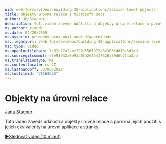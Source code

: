 ```yaml
---
uid: web-forms/videos/building-35-applications/session-level-objects
title: Objekty úrovně relace | Microsoft Docs
author: JoeStagner
description: Toto video zavede události a objekty úrovně relace a porovná jejich použití s jejich ekvivalenty na úrovni aplikace a stránky.
ms.author: riande
ms.date: 04/20/2009
ms.assetid: 4c968009-8c05-4b1f-98af-df48dc0f93d5
msc.legacyurl: /web-forms/videos/building-35-applications/session-level-objects
msc.type: video
ms.openlocfilehash: 7c92c77a2abff92a55d7972c8e383cddf8a6d1dd
ms.sourcegitcommit: e7e91932a6e91a63e2e46417626f39d6b244a3ab
ms.translationtype: MT
ms.contentlocale: cs-CZ
ms.lasthandoff: 03/06/2020
ms.locfileid: "78563635"
---
```

# <a name="session-level-objects"></a>Objekty na úrovni relace

[Jana Stagner](https://github.com/JoeStagner)

Toto video zavede události a objekty úrovně relace a porovná jejich použití s jejich ekvivalenty na úrovni aplikace a stránky.

[&#9654;Sledovat video (10 minut)](https://channel9.msdn.com/Blogs/ASP-NET-Site-Videos/session-level-objects)
